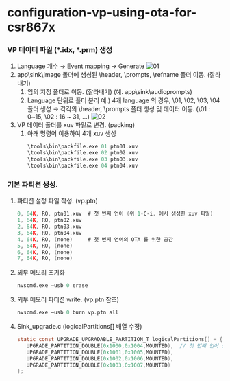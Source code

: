 # configuration-vp-using-ota-for-csr867x

### VP 데이터 파일 (\*.idx, \*.prm) 생성
   1. Language 개수 → Event mapping → Generate
   ![01](https://user-images.githubusercontent.com/26864945/55311980-5854da80-549f-11e9-9773-55d2b6e4e1a4.PNG)
   1. app\sink\image 폴더에 생성된 \header, \prompts, \refname 폴더 이동. (잘라내기)
      1. 임의 지정 폴더로 이동. (잘라내기)  (예. app\sink\audioprompts)
      1. Language 단위로 폴더 분리
      예.) 4개 language 의 경우, \01, \02, \03, \04 폴더 생성
      → 각각의 \header, \prompts 폴더 생성 및 데이터 이동. (\01 : 0~15, \02 : 16 ~ 31, …)
      ![02](https://user-images.githubusercontent.com/26864945/55312009-67d42380-549f-11e9-8325-9265c007c2ad.PNG)
   1. VP 데이터 폴더를 xuv 파일로 변경. (packing)
      1. 아래 명령어 이용하여 4개 xuv 생성
         ```c
         \tools\bin\packfile.exe 01 ptn01.xuv
         \tools\bin\packfile.exe 02 ptn02.xuv
         \tools\bin\packfile.exe 03 ptn03.xuv
         \tools\bin\packfile.exe 04 ptn04.xuv
         ```

### 기본 파티션 생성.
   1. 파티션 설정 파일 작성. (vp.ptn)
      ```c
      0, 64K, RO, ptn01.xuv  # 첫 번째 언어 (위 1-C-i. 에서 생성한 xuv 파일)
      1, 64K, RO, ptn02.xuv
      2, 64K, RO, ptn03.xuv
      3, 64K, RO, ptn04.xuv
      4, 64K, RO, (none)     # 첫 번째 언어의 OTA 를 위한 공간
      5, 64K, RO, (none)
      6, 64K, RO, (none)
      7, 64K, RO, (none)
      ```
   1. 외부 메모리 초기화
      ```c
      nvscmd.exe –usb 0 erase
      ```
   1. 외부 메모리 파티션 write. (vp.ptn 참조)
      ```c
      nvscmd.exe –usb 0 burn vp.ptn all
      ```
   1. Sink_upgrade.c (logicalPartitions[] 배열 수정)
      ```c
      static const UPGRADE_UPGRADABLE_PARTITION_T logicalPartitions[] = {
         UPGRADE_PARTITION_DOUBLE(0x1000,0x1004,MOUNTED),  // 첫 번째 언어 공간
         UPGRADE_PARTITION_DOUBLE(0x1001,0x1005,MOUNTED),
         UPGRADE_PARTITION_DOUBLE(0x1002,0x1006,MOUNTED),
         UPGRADE_PARTITION_DOUBLE(0x1003,0x1007,MOUNTED)
      };
      ```
      
